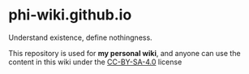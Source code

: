 # phi-wiki.github.io
Understand existence, define nothingness.

This repository is used for **my personal wiki**, and anyone can use the content in this wiki under the [CC-BY-SA-4.0](https://creativecommons.org/licenses/by-sa/4.0/) license
